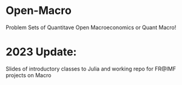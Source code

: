 # Open-Macro
 Problem Sets of Quantitave Open Macroeconomics or Quant Macro!
# 2023 Update:
 Slides of introductory classes to Julia and working repo for FR@IMF projects on Macro
